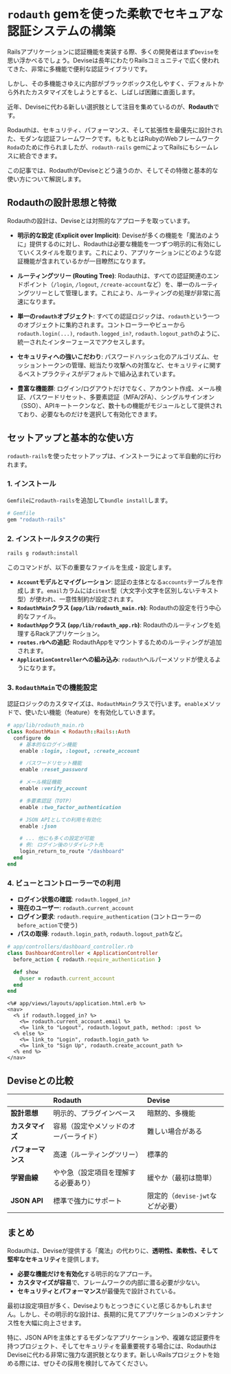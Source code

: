 # `rodauth` gemを使った柔軟でセキュアな認証システムの構築

Railsアプリケーションに認証機能を実装する際、多くの開発者はまず`Devise`を思い浮かべるでしょう。Deviseは長年にわたりRailsコミュニティで広く使われてきた、非常に多機能で便利な認証ライブラリです。

しかし、その多機能さゆえに内部がブラックボックス化しやすく、デフォルトから外れたカスタマイズをしようとすると、しばしば困難に直面します。

近年、Deviseに代わる新しい選択肢として注目を集めているのが、**Rodauth**です。

Rodauthは、セキュリティ、パフォーマンス、そして拡張性を最優先に設計された、モダンな認証フレームワークです。もともとはRubyのWebフレームワーク`Roda`のために作られましたが、`rodauth-rails` gemによってRailsにもシームレスに統合できます。

この記事では、RodauthがDeviseとどう違うのか、そしてその特徴と基本的な使い方について解説します。

## Rodauthの設計思想と特徴

Rodauthの設計は、Deviseとは対照的なアプローチを取っています。

- **明示的な設定 (Explicit over Implicit)**: Deviseが多くの機能を「魔法のように」提供するのに対し、Rodauthは必要な機能を一つずつ明示的に有効にしていくスタイルを取ります。これにより、アプリケーションにどのような認証機能が含まれているかが一目瞭然になります。

- **ルーティングツリー (Routing Tree)**: Rodauthは、すべての認証関連のエンドポイント（`/login`, `/logout`, `/create-account`など）を、単一のルーティングツリーとして管理します。これにより、ルーティングの処理が非常に高速になります。

- **単一の`rodauth`オブジェクト**: すべての認証ロジックは、`rodauth`という一つのオブジェクトに集約されます。コントローラーやビューから`rodauth.login(...)`, `rodauth.logged_in?`, `rodauth.logout_path`のように、統一されたインターフェースでアクセスします。

- **セキュリティへの強いこだわり**: パスワードハッシュ化のアルゴリズム、セッショントークンの管理、総当たり攻撃への対策など、セキュリティに関するベストプラクティスがデフォルトで組み込まれています。

- **豊富な機能群**: ログイン/ログアウトだけでなく、アカウント作成、メール検証、パスワードリセット、多要素認証（MFA/2FA）、シングルサインオン（SSO）、APIキートークンなど、数十もの機能がモジュールとして提供されており、必要なものだけを選択して有効化できます。

## セットアップと基本的な使い方

`rodauth-rails`を使ったセットアップは、インストーラによって半自動的に行われます。

### 1. インストール

`Gemfile`に`rodauth-rails`を追加して`bundle install`します。

```ruby
# Gemfile
gem "rodauth-rails"
```

### 2. インストールタスクの実行

```bash
rails g rodauth:install
```

このコマンドが、以下の重要なファイルを生成・設定します。

- **`Account`モデルとマイグレーション**: 認証の主体となる`accounts`テーブルを作成します。`email`カラムには`citext`型（大文字小文字を区別しないテキスト型）が使われ、一意性制約が設定されます。
- **`RodauthMain`クラス (`app/lib/rodauth_main.rb`)**: Rodauthの設定を行う中心的なファイル。
- **`RodauthApp`クラス (`app/lib/rodauth_app.rb`)**: Rodauthのルーティングを処理するRackアプリケーション。
- **`routes.rb`への追記**: RodauthAppをマウントするためのルーティングが追加されます。
- **`ApplicationController`への組み込み**: `rodauth`ヘルパーメソッドが使えるようになります。

### 3. `RodauthMain`での機能設定

認証ロジックのカスタマイズは、`RodauthMain`クラスで行います。`enable`メソッドで、使いたい機能（feature）を有効化していきます。

```ruby
# app/lib/rodauth_main.rb
class RodauthMain < Rodauth::Rails::Auth
  configure do
    # 基本的なログイン機能
    enable :login, :logout, :create_account

    # パスワードリセット機能
    enable :reset_password

    # メール検証機能
    enable :verify_account

    # 多要素認証（TOTP）
    enable :two_factor_authentication

    # JSON APIとしての利用を有効化
    enable :json

    # ... 他にも多くの設定が可能
    # 例: ログイン後のリダイレクト先
    login_return_to_route "/dashboard"
  end
end
```

### 4. ビューとコントローラーでの利用

- **ログイン状態の確認**: `rodauth.logged_in?`
- **現在のユーザー**: `rodauth.current_account`
- **ログイン要求**: `rodauth.require_authentication` (コントローラーの`before_action`で使う)
- **パスの取得**: `rodauth.login_path`, `rodauth.logout_path`など。

```ruby
# app/controllers/dashboard_controller.rb
class DashboardController < ApplicationController
  before_action { rodauth.require_authentication }

  def show
    @user = rodauth.current_account
  end
end
```

```erb
<%# app/views/layouts/application.html.erb %>
<nav>
  <% if rodauth.logged_in? %>
    <%= rodauth.current_account.email %>
    <%= link_to "Logout", rodauth.logout_path, method: :post %>
  <% else %>
    <%= link_to "Login", rodauth.login_path %>
    <%= link_to "Sign Up", rodauth.create_account_path %>
  <% end %>
</nav>
```

## Deviseとの比較

| | Rodauth | Devise |
|:---|:---|:---|
| **設計思想** | 明示的、プラグインベース | 暗黙的、多機能 |
| **カスタマイズ** | 容易（設定やメソッドのオーバーライド） | 難しい場合がある |
| **パフォーマンス** | 高速（ルーティングツリー） | 標準的 |
| **学習曲線** | やや急（設定項目を理解する必要あり） | 緩やか（最初は簡単） |
| **JSON API** | 標準で強力にサポート | 限定的（`devise-jwt`などが必要） |

## まとめ

Rodauthは、Deviseが提供する「魔法」の代わりに、**透明性、柔軟性、そして堅牢なセキュリティ**を提供します。

- **必要な機能だけを有効化**する明示的なアプローチ。
- **カスタマイズが容易**で、フレームワークの内部に潜る必要が少ない。
- **セキュリティとパフォーマンス**が最優先で設計されている。

最初は設定項目が多く、Deviseよりもとっつきにくいと感じるかもしれません。しかし、その明示的な設計は、長期的に見てアプリケーションのメンテナンス性を大幅に向上させます。

特に、JSON APIを主体とするモダンなアプリケーションや、複雑な認証要件を持つプロジェクト、そしてセキュリティを最重要視する場合には、RodauthはDeviseに代わる非常に強力な選択肢となります。新しいRailsプロジェクトを始める際には、ぜひその採用を検討してみてください。
